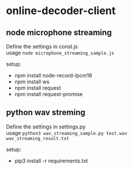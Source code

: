 # online-decoder-client

## node microphone streaming
Define the settings in const.js  
usage `node microphone_streaming_sample.js`

setup:
- npm install node-record-lpcm16
- npm install ws
- npm install request
- npm install request-promise

## python wav streming
Define the settings in settings.py  
usage `python3 wav_streaming_sample.py test.wav wav_streaming_result.txt`

setup:
- pip3 install -r requirements.txt

